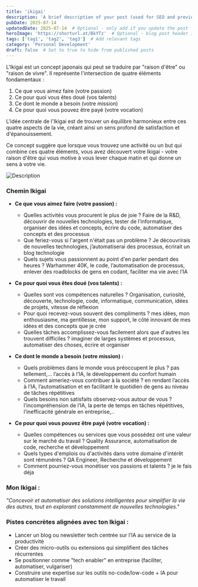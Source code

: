 ```yaml
---
title: 'ikigai'
description: 'A brief description of your post (used for SEO and previews)'
pubDate: 2025-07-14
updatedDate: 2025-07-14  # Optional - only add if you update the post
heroImage: 'https://shorturl.at/BkYTz'  # Optional - blog post header image
tags: ['tag1', 'tag2', 'tag3']  # Add relevant tags
category: 'Personal Development'
draft: false  # Set to true to hide from published posts
---
```


L'Ikigai est un concept japonais qui peut se traduire par "raison d'être" ou "raison de vivre". Il représente l'intersection de quatre éléments fondamentaux :

1. Ce que vous aimez faire (votre passion)
2. Ce pour quoi vous êtes doué (vos talents)
3. Ce dont le monde a besoin (votre mission)
4. Ce pour quoi vous pouvez être payé (votre vocation)

L'idée centrale de l'Ikigai est de trouver un équilibre harmonieux entre ces quatre aspects de la vie, créant ainsi un sens profond de satisfaction et d'épanouissement.

Ce concept suggère que lorsque vous trouvez une activité ou un but qui combine ces quatre éléments, vous avez découvert votre Ikigai - votre raison d'être qui vous motive à vous lever chaque matin et qui donne un sens à votre vie.

<div class="text-center my-8">
  <img src="https://shorturl.at/834of" alt="Description" class="mx-auto max-w-md rounded-lg shadow-lg" />
</div>


### Chemin Ikigai

- **Ce que vous aimez faire (votre passion) :**
    - Quelles activités vous procurent le plus de joie ? Faire de la R&D, découvrir de nouvelles technologies, tester de l’informatique, organiser des idées et concepts, écrire du code, automatiser des concepts et des processus
    - Que feriez-vous si l'argent n'était pas un problème ? Je découvrirais de nouvelles technologies, j’automatiserai des processus, écrirait un blog technologie
    - Quels sujets vous passionnent au point d'en parler pendant des heures ? Warhammer 40K, le code, l’automatisation de processus, enlever des roadblocks de gens en codant, faciliter ma vie avec l’IA

- **Ce pour quoi vous êtes doué (vos talents) :**
    - Quelles sont vos compétences naturelles ? Organisation, curiosité, découverte, technologie, code, informatique, communication, idées de projets, vitesse de réflexion
    - Pour quoi recevez-vous souvent des compliments ? mes idées, mon enthousiasme, ma gentillesse, mon support, le côté innovant de mes idées et des concepts que je crée
    - Quelles tâches accomplissez-vous facilement alors que d'autres les trouvent difficiles ? imaginer de larges systèmes et processus, automatiser des choses, écrire et organiser

- **Ce dont le monde a besoin (votre mission) :**
    - Quels problèmes dans le monde vous préoccupent le plus ? pas tellement,… l’accès à l’IA, le développement du confort humain
    - Comment aimeriez-vous contribuer à la société ? en rendant l’accès à l’IA, l’automatisation et en facilitant le quotidien de gens au niveau de tâches répétitives
    - Quels besoins non satisfaits observez-vous autour de vous ? l’incompréhension de l’IA, la perte de temps en tâches répétitives, l’inefficacité générale en entreprise,..

- **Ce pour quoi vous pouvez être payé (votre vocation) :**
    - Quelles compétences ou services que vous possédez ont une valeur sur le marché du travail ? Quality Assurance, automatisation de code, recherche et développement
    - Quels types d'emplois ou d'activités dans votre domaine d'intérêt sont rémunérés ? QA Engineer, Recherche et développement
    - Comment pourriez-vous monétiser vos passions et talents ? je le fais déja

### Mon Ikigai :

*"Concevoir et automatiser des solutions intelligentes pour simplifier la vie des autres, tout en explorant constamment de nouvelles technologies."*

### Pistes concrètes alignées avec ton Ikigai :

- Lancer un blog ou newsletter tech centrée sur l’IA au service de la productivité
- Créer des micro-outils ou extensions qui simplifient des tâches récurrentes
- Se positionner comme "tech enabler" en entreprise (faciliter, automatiser, vulgariser)
- Construire une expertise sur les outils no-code/low-code + IA pour automatiser le travail